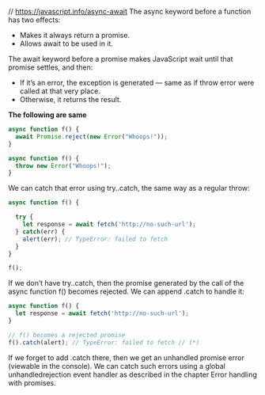 // https://javascript.info/async-await
The async keyword before a function has two effects:

- Makes it always return a promise.
- Allows await to be used in it.

The await keyword before a promise makes JavaScript wait until that promise settles, and then:

- If it’s an error, the exception is generated — same as if throw error were called at that very place.
- Otherwise, it returns the result.

**The following are same**

```ts
async function f() {
  await Promise.reject(new Error("Whoops!"));
}

async function f() {
  throw new Error("Whoops!");
}
```

We can catch that error using try..catch, the same way as a regular throw:

```ts
async function f() {

  try {
    let response = await fetch('http://no-such-url');
  } catch(err) {
    alert(err); // TypeError: failed to fetch
  }
}

f();
```

If we don’t have try..catch, then the promise generated by the call of the async function f() becomes rejected. We can append .catch to handle it:

```ts
async function f() {
  let response = await fetch('http://no-such-url');
}

// f() becomes a rejected promise
f().catch(alert); // TypeError: failed to fetch // (*)
```

If we forget to add .catch there, then we get an unhandled promise error (viewable in the console). We can catch such errors using a global unhandledrejection event handler as described in the chapter Error handling with promises.

